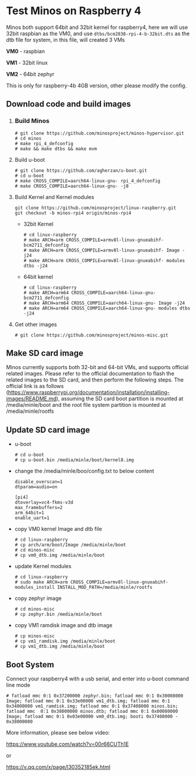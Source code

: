 # Test Minos on Raspberry 4

Minos both support 64bit and 32bit kernel for raspberry4, here we will use 32bit raspbian as the VM0, and use `dtbs/bcm2838-rpi-4-b-32bit.dts`  as the dtb file for system, in this file, will created 3 VMs

**VM0** - raspbian

**VM1** - 32bit linux

**VM2** - 64bit zephyr

This is only for raspberry-4b 4GB version, other please modify the config.

## Download code and build images

1. ### Build Minos

   ```
   # git clone https://github.com/minosproject/minos-hypervisor.git
   # cd minos
   # make rpi_4_defconfig
   # make && make dtbs && make mvm
   ```

2. Build u-boot

   ```
   # git clone https://github.com/agherzan/u-boot.git
   # cd u-boot
   # make CROSS_COMPILE=aarch64-linux-gnu- rpi_4_defconfig
   # make CROSS_COMPILE=aarch64-linux-gnu- -j8
   ```

3. Build Kernel and Kernel modules

   ```
   git clone https://github.com/minosproject/linux-raspberry.git
   git checkout -b minos-rpi4 origin/minos-rpi4
   ```

   - 32bit Kernel

     ```
     # cd linux-raspberry
     # make ARCH=arm CROSS_COMPILE=armv8l-linux-gnueabihf- bcm2711_defconfig
     # make ARCH=arm CROSS_COMPILE=armv8l-linux-gnueabihf- Image -j24
     # make ARCH=arm CROSS_COMPILE=armv8l-linux-gnueabihf- modules dtbs -j24
     ```

   - 64bit kernel

     ```
     # cd linux-raspberry
     # make ARCH=arm64 CROSS_COMPILE=aarch64-linux-gnu- bcm2711_defconfig
     # make ARCH=arm64 CROSS_COMPILE=aarch64-linux-gnu- Image -j24
     # make ARCH=arm64 CROSS_COMPILE=aarch64-linux-gnu- modules dtbs -j24
     ```

4. Get other images

   ```
   # git clone https://github.com/minosproject/minos-misc.git
   ```

## Make SD card image

Minos currently supports both 32-bit and 64-bit VMs, and supports official related images. Please refer to the official documentation to flash the related images to the SD card, and then perform the following steps. The official link is as follows (https://www.raspberrypi.org/documentation/installation/installing-images/README.md), assuming the SD card boot partition is mounted at /media/minle/boot and the root file system partition is mounted at /media/minle/rootfs

## Update SD card image

- u-boot

  ```
  # cd u-boot
  # cp u-boot.bin /media/minle/boot/kernel8.img
  ```

- change the /media/minle/boo/config.txt to below content

  ```
  disable_overscan=1
  dtparam=audio=on
  
  [pi4]
  dtoverlay=vc4-fkms-v3d
  max_framebuffers=2
  arm_64bit=1
  enable_uart=1
  ```

- copy VM0 kernel Image and dtb file

  ```
  # cd linux-raspberry
  # cp arch/arm/boot/Image /media/minle/boot
  # cd minos-misc
  # cp vm0_dtb.img /media/minle/boot
  ```

- update Kernel modules

  ```
  # cd linux-raspberry
  # sudo make ARCH=arm CROSS_COMPILE=armv8l-linux-gnueabihf- modules_install INSTALL_MOD_PATH=/media/minle/rootfs
  ```

- copy zephyr image

  ```
  # cd minos-misc
  # cp zephyr.bin /media/minle/boot
  ```

- copy VM1 ramdisk image and dtb image

  ```
  # cp minos-misc
  # cp vm1_ramdisk.img /media/minle/boot
  # cp vm1_dtb.img /media/minle/boot
  ```

## Boot System

Connect your raspberry4 with a usb serial, and enter into u-boot command line mode

```
# fatload mmc 0:1 0x37200000 zephyr.bin; fatload mmc 0:1 0x30008000 Image; fatload mmc 0:1 0x33e00000 vm1_dtb.img; fatload mmc 0:1 0x34000000 vm1_ramdisk.img; fatload mmc 0:1 0x37408000 minos.bin; fatload mmc  0:1 0x38000000 minos.dtb; fatload mmc 0:1 0x00080000 Image; fatload mmc 0:1 0x03e00000 vm0_dtb.img; booti 0x37408000 - 0x38000000
```

 More information, please see below video:

https://www.youtube.com/watch?v=00r66CUTh1E

or

https://v.qq.com/x/page/l30352185ek.html

